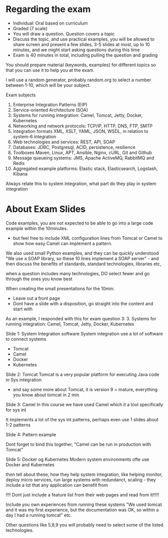 # Regarding the exam

* Individual: Oral based on curriculum
* Graded (7 scale)
* You will draw a question. Question covers a topic
* Discuss the topic, and use practical examples, you will be allowed to share screen and present a few slides, 3-5 slides at most, up to 10 minutes, and we might start asking questions during this time
* Exam is 40 minutes in total, including pulling the question and grading

You should prepare material (keywords, examples) for different topics so that you can use it to help you at the exam.

I will use a random generator, probably random.org to select a number between 1-10, which will be your subject.

Exam subjects
1. Enterprise Integration Patterns (EIP)
2. Service-oriented Architecture (SOA)
3. Systems for running integration: Camel, Tomcat, Jetty, Docker, Kubernetes
4. Networking and network protocols: TCP/IP, HTTP, DNS, FTP, SMTP
5. Integration formats XML, XSLT, YAML, JSON, WSDL, in relation to system-6 integration
6. Web technologies and services: REST, API, SOAP
7. Databases: JDBC, Postgresql, ACID, persistence, resilience
8. Toolboxes Maven, Linux, APT, Ansible, Nginx, cURL, Git and Github
9. Message queueing systems: JMS, Apache ActiveMQ, RabbitMQ and Redis
10. Aggregated example platforms: Elastic stack, Elasticsearch, Logstash, Kibana

Always relate this to system integration, what part do they play in system integration


# About Exam Slides

Code examples, you are not expected to be able to go into a large code example within the 10minutes.
- but feel free to include XML configuration lines from Tomcat or Camel to show how easy Camel can implement a pattern.

We also used small Python examples, and they can be quickly understood "We use a SOAP library, so these 10 lines implement a SOAP server" - and then discuss the benefits of standards, standard technologies, libraries etc,

when a question includes many technologies, DO select fewer and go through the ones you know best

When creating the small presentations for the 10min:
* Leave out a front page
* Dont have a slide with a disposition, go straight into the content and start with

As an example, I responded with this for exam question 3:
3. Systems for running integration: Camel, Tomcat, Jetty, Docker,
Kubernetes

Slide 1: System Integration software
System integration use a lot of software to connect systems
* Tomcat
* Camel
* Docker
* Kubernetes

Slide 2: Tomcat
Tomcat is a very popular platform for executing Java code in Sys integration


- and say some more about Tomcat, it is version 9 = mature, everything you know about tomcat in 2 min

Slide 3: Camel
In this course we have used Camel which it a tool specifically for sys int

It implements a lot of the sys int patterns, perhaps even use 1 slides about 1-2 patterns

Slide 4: Pattern example

Dont forget to bind this together, "Camel can be run in production with Tomcat"

Slide 5: Docker og Kubernetes
Modern system environments ofte use Docker and Kubernetes

then tell about these, how they help system integration, like helping monitor, deploy micro services, run large systems with redundanct, scaling - they include a lot that any application can benefit from

!!!! Dont just include a feature list from their web pages and read from it!!!!!

Include you own experiences from running these systems
"We used tomcat and it was my first experience, but the documentation was OK, so within a day I had a running tomcat" etc.


Other questions like 5,8,9 you will probably need to select some of the listed technologies.
